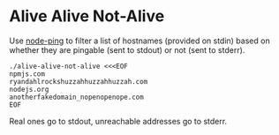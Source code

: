 # Alive Alive Not-Alive

Use [node-ping](https://github.com/danielzzz/node-ping) to filter a list of hostnames (provided on stdin) based on whether they are pingable (sent to stdout) or not (sent to stderr).

```
./alive-alive-not-alive <<<EOF
npmjs.com
ryandahlrockshuzzahhuzzahhuzzah.com
nodejs.org
anotherfakedomain_nopenopenope.com
EOF
```

Real ones go to stdout, unreachable addresses go to stderr.

